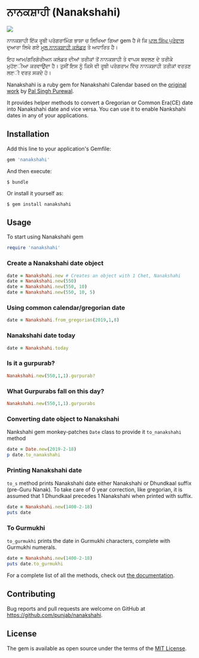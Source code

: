 # ਨਾਨਕਸ਼ਾਹੀ (Nanakshahi)

![](https://github.com/akaltakht/nanakshahi/workflows/gempush/badge.svg)

ਨਾਨਕਸ਼ਾਹੀ ਇੱਕ ਰੂਬੀ ਪਰੋਗਰਾਮਿੰਗ ਭਾਸ਼ਾ ਚ ਲਿਖਿਆ ਗਿਆ gem ਹੈ ਜੋ ਕਿ [ਪਾਲ ਸਿੰਘ ਪੁਰੇਵਾਲ](http://purewal.biz/) ਦੁਆਰਾ ਲਿਖੇ ਗਏ [ਮੂਲ ਨਾਨਕਸ਼ਾਹੀ ਕਲੰਡਰ](http://www.purewal.biz/Gurbani_and_Nanakshahi_Calendar.pdf) ਤੇ ਅਧਾਰਿਤ ਹੈ।

ਇਹ ਆਮ/ਗਰਿਗੋਰੀਅਨ ਕਲੰਡਰ ਦੀਆਂ ਤਰੀਕਾਂ ਤੋਂ ਨਾਨਕਸ਼ਾਹੀ ਤੇ ਵਾਪਸ ਬਦਲਣ ਦੇ ਤਰੀਕੇ ਮੁਹੱੲੀਆ ਕਰਵਾਉਂਦਾ ਹੈ। ਤੁਸੀਂ ਇਸ ਨੂੰ ਕਿਸੇ ਵੀ ਰੂਬੀ ਪਰੋਗਰਾਮ ਵਿੱਚ ਨਾਨਕਸ਼ਾਹੀ ਤਰੀਕਾਂ ਵਰਤਣ ਲੲੀ ਵਰਤ ਸਕਦੇ ਹੋ।

Nanakshahi is a ruby gem for Nanakshahi Calendar based on the [original work](http://www.purewal.biz/Gurbani_and_Nanakshahi_Calendar.pdf) by [Pal Singh Purewal](http://purewal.biz/).

It provides helper methods to convert a Gregorian or Common Era(CE) date into Nanakshahi date and vice versa. You can use it to enable Nankshahi dates in any of your applications.

## Installation

Add this line to your application's Gemfile:

```ruby
gem 'nanakshahi'
```

And then execute:

    $ bundle

Or install it yourself as:

    $ gem install nanakshahi

## Usage

To start using Nanakshahi gem

```ruby
require 'nanakshahi'
```

### Create a Nanakshahi date object

```ruby
date = Nanakshahi.new # Creates an object with 1 Chet, Nanakshahi
date = Nanakshahi.new(550)
date = Nanakshahi.new(550, 10)
date = Nanakshahi.new(550, 10, 5)
```

### Using common calendar/gregorian date

```ruby
date = Nanakshahi.from_gregorian(2019,1,8)
```

### Nanakshahi date today

```ruby
date = Nanakshahi.today
```

### Is it a gurpurab?

```ruby
Nanakshahi.new(550,1,1).gurpurab?
```

### What Gurpurabs fall on this day?

```ruby
Nanakshahi.new(550,1,1).gurpurabs
```

### Converting date object to Nanakshahi

Nankshahi gem monkey-patches `Date` class to provide it `to_nanakshahi` method

```ruby
date = Date.new(2019-2-18)
p date.to_nanakshahi
```

### Printing Nanakshahi date

`to_s` method prints Nanakshahi date either Nanakshahi or Dhundkaal suffix (pre-Guru Nanak). To take care of 0 year correction, like gregorian, it is assumed that 1 Dhundkaal precedes 1 Nanakshahi when printed with suffix.

```ruby
date = Nanakshahi.new(1400-2-18)
puts date
```

### To Gurmukhi

`to_gurmukhi` prints the date in Gurmukhi characters, complete with Gurmukhi numerals.

```ruby
date = Nanakshahi.new(1400-2-18)
puts date.to_gurmukhi
```

For a complete list of all the methods, check out [the documentation](https://www.rubydoc.info/gems/nanakshahi).

## Contributing

Bug reports and pull requests are welcome on GitHub at https://github.com/punjab/nanakshahi.

## License

The gem is available as open source under the terms of the [MIT License](https://opensource.org/licenses/MIT).
